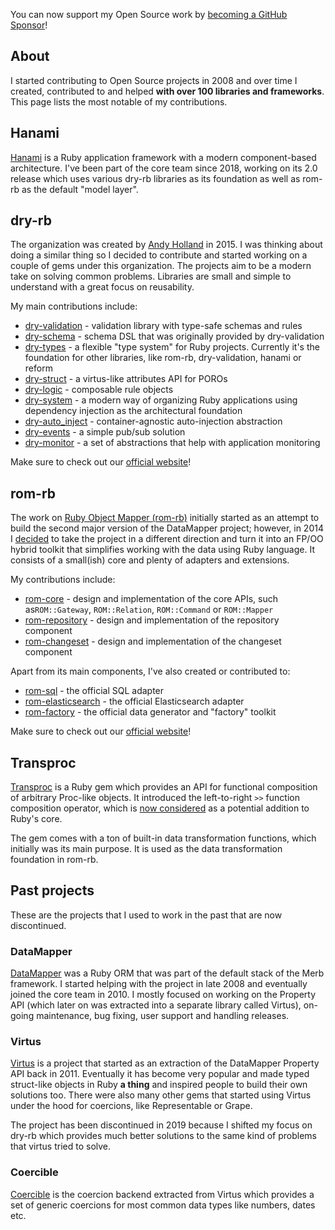 You can now support my Open Source work by
[becoming a GitHub Sponsor](https://github.com/sponsors/solnic)!

## About

I started contributing to Open Source projects in 2008 and over time I created, contributed to and helped **with over 100 libraries and frameworks**. This page lists the most notable of my contributions.

## Hanami

[Hanami](https://hanamirb.org) is a Ruby application framework with a modern component-based architecture. I've been part of the core team since 2018, working on its 2.0 release which uses various dry-rb libraries as its foundation as well as rom-rb as the default "model layer".

## dry-rb

The organization was created by [Andy Holland](https://github.com/AMHOL) in 2015. I was thinking about doing a similar thing so I decided to contribute and started working on a couple of gems under this organization. The projects aim to be a modern take on solving common problems. Libraries are small and simple to understand with a great focus on reusability.

My main contributions include:

- [dry-validation](https://github.com/dry-rb/dry-validation) - validation library with type-safe schemas and rules
- [dry-schema](https://github.com/dry-rb/dry-schema) - schema DSL that was originally provided by dry-validation
- [dry-types](https://github.com/dry-rb/dry-types) - a flexible "type system" for Ruby projects. Currently it's the foundation for other libraries, like rom-rb, dry-validation, hanami or reform
- [dry-struct](https://github.com/dry-rb/dry-struct) - a virtus-like attributes API for POROs
- [dry-logic](https://github.com/dry-rb/dry-logic) - composable rule objects
- [dry-system](https://github.com/dry-rb/dry-system) - a modern way of organizing Ruby applications using dependency injection as the architectural foundation
- [dry-auto\_inject](https://github.com/dry-rb/dry-auto_inject) - container-agnostic auto-injection abstraction
- [dry-events](https://github.com/dry-rb/dry-events) - a simple pub/sub solution
- [dry-monitor](https://github.com/dry-rb/dry-events) - a set of abstractions that help with application monitoring

Make sure to check out our [official website](http://dry-rb.org/)!

## rom-rb

The work on [Ruby Object Mapper (rom-rb)](http://rom-rb.org/) initially started as an attempt to build the second major version of the DataMapper project; however, in 2014 I [decided](https://solnic.codes/2014/10/23/ruby-object-mapper-reboot/) to take the project in a different direction and turn it into an FP/OO hybrid toolkit that simplifies working with the data using Ruby language. It consists of a small(ish) core and plenty of adapters and extensions.

My contributions include:

- [rom-core](https://github.com/rom-rb/rom/tree/master/core) - design and implementation of the core APIs, such as`ROM::Gateway`, `ROM::Relation`, `ROM::Command` or `ROM::Mapper`
- [rom-repository](https://github.com/rom-rb/rom/tree/master/repository) - design and implementation of the repository component
- [rom-changeset](https://github.com/rom-rb/rom/tree/master/changeset) - design and implementation of the changeset component

Apart from its main components, I've also created or contributed to:

- [rom-sql](https://github.com/rom-rb/rom-sql) - the official SQL adapter
- [rom-elasticsearch](https://github.com/rom-rb/rom-elasticsearch) - the official Elasticsearch adapter
- [rom-factory](https://github.com/rom-rb/rom-factory) - the official data generator and "factory" toolkit

Make sure to check out our [official website](http://rom-rb.org/)!

## Transproc

[Transproc](https://github.com/solnic/transproc) is a Ruby gem which provides an API for functional composition of arbitrary Proc-like objects. It introduced the left-to-right `>>` function composition operator, which is [now considered](https://bugs.ruby-lang.org/issues/6284) as a potential addition to Ruby's core.

The gem comes with a ton of built-in data transformation functions, which initially was its main purpose. It is used as the data transformation foundation in rom-rb.

## Past projects

These are the projects that I used to work in the past that are now discontinued.

### DataMapper

[DataMapper](https://github.com/datamapper) was a Ruby ORM that was part of the default stack of the Merb framework. I started helping with the project in late 2008 and eventually joined the core team in 2010. I mostly focused on working on the Property API (which later on was extracted into a separate library called Virtus), on-going maintenance, bug fixing, user support and handling releases.

### Virtus

[Virtus](https://github.com/solnic) is a project that started as an extraction of the DataMapper Property API back in 2011. Eventually it has become very popular and made typed struct-like objects in Ruby **a thing** and inspired people to build their own solutions too. There were also many other gems that started using Virtus under the hood for coercions, like Representable or Grape.

The project has been discontinued in 2019 because I shifted my focus on dry-rb which provides much better solutions to the same kind of problems that virtus tried to solve.

### Coercible

[Coercible](https://github.com/solnic/coercible) is the coercion backend extracted from Virtus which provides a set of generic coercions for most common data types like numbers, dates etc.
